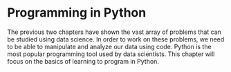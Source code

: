 # Programming in Python

The previous two chapters have shown the vast array of problems that can be studied using data science. In order to work on these problems, we need to be able to manipulate and analyze our data using code. Python is the most popular programming tool used by data scientists. This chapter will focus on the basics of learning to program in Python.